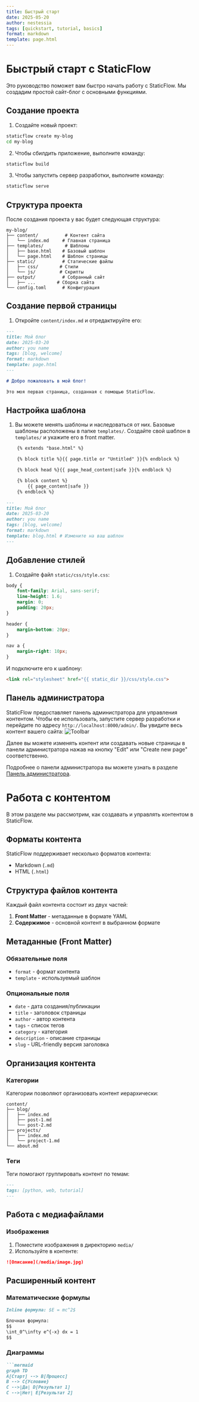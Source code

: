 ```yaml
---
title: Быстрый старт
date: 2025-05-20
author: nestessia
tags: [quickstart, tutorial, basics]
format: markdown
template: page.html
---
```


# Быстрый старт с StaticFlow

Это руководство поможет вам быстро начать работу с StaticFlow. Мы создадим простой сайт-блог с основными функциями.

## Создание проекта

1. Создайте новый проект:

```bash
staticflow create my-blog
cd my-blog
```

2. Чтобы сбилдить приложение, выполните команду:

```bash
staticflow build
```

3. Чтобы запустить сервер разработки, выполните команду:

```bash
staticflow serve
```

## Структура проекта

После создания проекта у вас будет следующая структура:

```
my-blog/
├── content/          # Контент сайта
│   └── index.md     # Главная страница
├── templates/        # Шаблоны
│   ├── base.html    # Базовый шаблон
│   └── page.html    # Шаблон страницы
├── static/          # Статические файлы
│   ├── css/        # Стили
│   └── js/         # Скрипты
├── output/          # Собранный сайт
│   ├── ...        # Сборка сайта
└── config.toml      # Конфигурация
```

## Создание первой страницы

1. Откройте `content/index.md` и отредактируйте его:

```markdown
---
title: Мой блог
date: 2025-03-20
author: you name
tags: [blog, welcome]
format: markdown
template: page.html
---

# Добро пожаловать в мой блог!

Это моя первая страница, созданная с помощью StaticFlow.
```


## Настройка шаблона

1. Вы можете менять шаблоны и наследоваться от них. Базовые шаблоны расположены в папке `templates/`. Создайте свой шаблон в `templates/` и укажите его в front matter.

```html
    {% extends "base.html" %}

    {% block title %}{{ page.title or "Untitled" }}{% endblock %}

    {% block head %}{{ page_head_content|safe }}{% endblock %}

    {% block content %}
        {{ page_content|safe }}
    {% endblock %} 
```

```markdown
---
title: Мой блог
date: 2025-03-20
author: you name
tags: [blog, welcome]
format: markdown
template: blog.html # Измените на ваш шаблон
---
```

## Добавление стилей

1. Создайте файл `static/css/style.css`:

```css
body {
    font-family: Arial, sans-serif;
    line-height: 1.6;
    margin: 0;
    padding: 20px;
}

header {
    margin-bottom: 20px;
}

nav a {
    margin-right: 10px;
}
```

И подключите его к шаблону:

```html
<link rel="stylesheet" href="{{ static_dir }}/css/style.css">
```

## Панель администратора
StaticFlow предоставляет панель администратора для управления контентом. Чтобы ее использовать, запустите сервер разработки и перейдите по адресу `http://localhost:8000/admin/`. Вы увидите весь контент вашего сайта:
![Toolbar](media/toolbar.png)

Далее вы можете изменять контент или создавать новые страницы в панели администратора нажав на кнопку "Edit" или "Create new page" соответственно.

Подробнее о панели администратора вы можете узнать в разделе [Панель администратора](admin.html).


# Работа с контентом

В этом разделе мы рассмотрим, как создавать и управлять контентом в StaticFlow.

## Форматы контента

StaticFlow поддерживает несколько форматов контента:

- Markdown (`.md`)
- HTML (`.html`)

## Структура файлов контента

Каждый файл контента состоит из двух частей:

1. **Front Matter** - метаданные в формате YAML
2. **Содержимое** - основной контент в выбранном формате


## Метаданные (Front Matter)

### Обязательные поля
- `format` - формат контента
- `template` - используемый шаблон

### Опциональные поля
- `date` - дата создания/публикации
- `title` - заголовок страницы
- `author` - автор контента
- `tags` - список тегов
- `category` - категория
- `description` - описание страницы
- `slug` - URL-friendly версия заголовка

## Организация контента

### Категории

Категории позволяют организовать контент иерархически:

```
content/
├── blog/
│   ├── index.md
│   ├── post-1.md
│   └── post-2.md
├── projects/
│   ├── index.md
│   └── project-1.md
└── about.md
```

### Теги

Теги помогают группировать контент по темам:

```markdown
---
tags: [python, web, tutorial]
---
```

## Работа с медиафайлами

### Изображения

1. Поместите изображения в директорию `media/`
2. Используйте в контенте:

```markdown
![Описание](/media/image.jpg)
```


## Расширенный контент

### Математические формулы

```markdown
Inline формула: $E = mc^2$

Блочная формула:
$$
\int_0^\infty e^{-x} dx = 1
$$
```

### Диаграммы

```markdown
```mermaid
graph TD
A[Старт] --> B[Процесс]
B --> C{Условие}
C -->|Да| D[Результат 1]
C -->|Нет| E[Результат 2]
```
```
